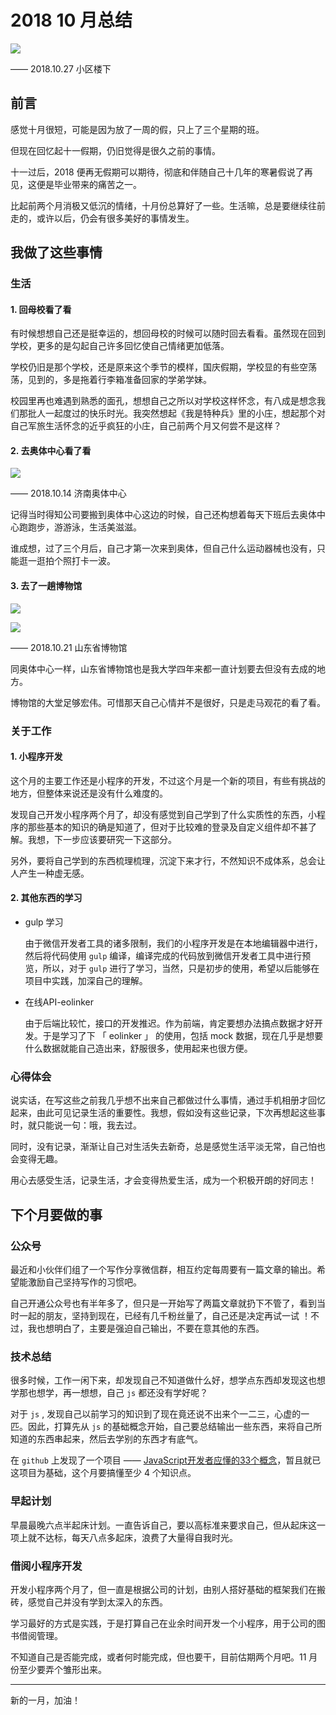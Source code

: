 # 2018 10 月总结

![](http://p9h2m8jxq.bkt.clouddn.com/18-11-8/49594141.jpg)

—— 2018.10.27 小区楼下

## 前言

感觉十月很短，可能是因为放了一周的假，只上了三个星期的班。

但现在回忆起十一假期，仍旧觉得是很久之前的事情。

十一过后，2018 便再无假期可以期待，彻底和伴随自己十几年的寒暑假说了再见，这便是毕业带来的痛苦之一。

比起前两个月消极又低沉的情绪，十月份总算好了一些。生活嘛，总是要继续往前走的，或许以后，仍会有很多美好的事情发生。

## 我做了这些事情

### 生活

#### 1. 回母校看了看


有时候想想自己还是挺幸运的，想回母校的时候可以随时回去看看。虽然现在回到学校，更多的是勾起自己许多回忆使自己情绪更加低落。

学校仍旧是那个学校，还是原来这个季节的模样，国庆假期，学校显的有些空荡荡，见到的，多是拖着行李箱准备回家的学弟学妹。

校园里再也难遇到熟悉的面孔，想想自己之所以对学校这样怀念，有八成是想念我们那批人一起度过的快乐时光。我突然想起《我是特种兵》里的小庄，想起那个对自己军旅生活怀念的近乎疯狂的小庄，自己前两个月又何尝不是这样？

#### 2. 去奥体中心看了看

![](http://p9h2m8jxq.bkt.clouddn.com/18-11-8/87339230.jpg)

—— 2018.10.14 济南奥体中心

记得当时得知公司要搬到奥体中心这边的时候，自己还构想着每天下班后去奥体中心跑跑步，游游泳，生活美滋滋。

谁成想，过了三个月后，自己才第一次来到奥体，但自己什么运动器械也没有，只能逛一逛拍个照打卡一波。



#### 3. 去了一趟博物馆

![](http://p9h2m8jxq.bkt.clouddn.com/18-11-8/19393716.jpg)

![](http://p9h2m8jxq.bkt.clouddn.com/18-11-8/2034844.jpg)

—— 2018.10.21 山东省博物馆

同奥体中心一样，山东省博物馆也是我大学四年来都一直计划要去但没有去成的地方。

博物馆的大堂足够宏伟。可惜那天自己心情并不是很好，只是走马观花的看了看。



### 关于工作


#### 1. 小程序开发

这个月的主要工作还是小程序的开发，不过这个月是一个新的项目，有些有挑战的地方，但整体来说还是没有什么难度的。

发现自己开发小程序两个月了，却没有感觉到自己学到了什么实质性的东西，小程序的那些基本的知识的确是知道了，但对于比较难的登录及自定义组件却不甚了解。我想，下一步应该要研究一下这部分。

另外，要将自己学到的东西梳理梳理，沉淀下来才行，不然知识不成体系，总会让人产生一种虚无感。

#### 2. 其他东西的学习

- gulp 学习

    由于微信开发者工具的诸多限制，我们的小程序开发是在本地编辑器中进行，然后将代码使用  `gulp` 编译，编译完成的代码放到微信开发者工具中进行预览，所以，对于 `gulp` 进行了学习，当然，只是初步的使用，希望以后能够在项目中实践，加深自己的理解。
- 在线API-eolinker

    由于后端比较忙，接口的开发推迟。作为前端，肯定要想办法搞点数据才好开发。于是学习了下 「 eolinker 」 的使用，包括 mock 数据，现在几乎是想要什么数据就能自己造出来，舒服很多，使用起来也很方便。
    
### 心得体会
说实话，在写这些之前我几乎想不出来自己都做过什么事情，通过手机相册才回忆起来，由此可见记录生活的重要性。我想，假如没有这些记录，下次再想起这些事时，就只能说一句：哦，我去过。

同时，没有记录，渐渐让自己对生活失去新奇，总是感觉生活平淡无常，自己怕也会变得无趣。

用心去感受生活，记录生活，才会变得热爱生活，成为一个积极开朗的好同志！

## 下个月要做的事

### 公众号

最近和小伙伴们组了一个写作分享微信群，相互约定每周要有一篇文章的输出。希望能激励自己坚持写作的习惯吧。

自己开通公众号也有半年多了，但只是一开始写了两篇文章就扔下不管了，看到当时一起的朋友，坚持到现在，已经有几千粉丝量了，自己还是决定再试一试 ！不过，我也想明白了，主要是强迫自己输出，不要在意其他的东西。

### 技术总结

很多时候，工作一闲下来，却发现自己不知道做什么好，想学点东西却发现这也想学那也想学，再一想想，自己 `js` 都还没有学好呢？

对于 `js` , 发现自己以前学习的知识到了现在竟还说不出来个一二三，心虚的一匹。因此，打算先从 `js` 的基础概念开始，自己要总结输出一些东西，来将自己所知道的东西串起来，然后去学别的东西才有底气。

在 `github` 上发现了一个项目 —— [JavaScript开发者应懂的33个概念](https://github.com/stephentian/33-js-concepts)，暂且就已这项目为基础，这个月要搞懂至少 4 个知识点。

### 早起计划

早晨最晚六点半起床计划。一直告诉自己，要以高标准来要求自己，但从起床这一项上就不达标，每天八点多起床，浪费了大量得自我时光。

### 借阅小程序开发

开发小程序两个月了，但一直是根据公司的计划，由别人搭好基础的框架我们在搬砖，感觉自己并没有学到太深入的东西。

学习最好的方式是实践，于是打算自己在业余时间开发一个小程序，用于公司的图书借阅管理。

不知道自己是否能完成，或者何时能完成，但也要干，目前估期两个月吧。11 月份至少要弄个雏形出来。

---

新的一月，加油！



